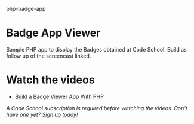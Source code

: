 php-badge-app
# Badge App Viewer

Sample PHP app to display the Badges obtained at Code School.
Build as follow up of the screencast linked.

# Watch the videos
- [Build a Badge Viewer App With PHP](https://www.codeschool.com/screencasts/build-a-badge-viewer-app-with-php/)

_A Code School subscription is required before watching the videos. Don't have one yet? [Sign up today!](https://www.codeschool.com/pricing)_